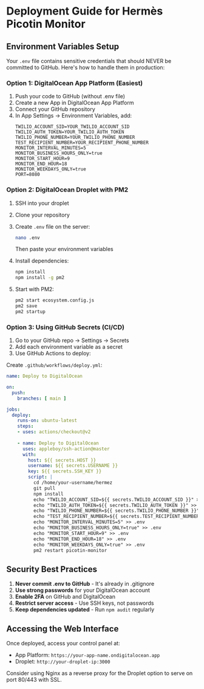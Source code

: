 # Deployment Guide for Hermès Picotin Monitor

## Environment Variables Setup

Your `.env` file contains sensitive credentials that should NEVER be committed to GitHub. Here's how to handle them in production:

### Option 1: DigitalOcean App Platform (Easiest)

1. Push your code to GitHub (without .env file)
2. Create a new App in DigitalOcean App Platform
3. Connect your GitHub repository
4. In App Settings → Environment Variables, add:
   ```
   TWILIO_ACCOUNT_SID=YOUR_TWILIO_ACCOUNT_SID
   TWILIO_AUTH_TOKEN=YOUR_TWILIO_AUTH_TOKEN
   TWILIO_PHONE_NUMBER=YOUR_TWILIO_PHONE_NUMBER
   TEST_RECIPIENT_NUMBER=YOUR_RECIPIENT_PHONE_NUMBER
   MONITOR_INTERVAL_MINUTES=5
   MONITOR_BUSINESS_HOURS_ONLY=true
   MONITOR_START_HOUR=9
   MONITOR_END_HOUR=18
   MONITOR_WEEKDAYS_ONLY=true
   PORT=8080
   ```

### Option 2: DigitalOcean Droplet with PM2

1. SSH into your droplet
2. Clone your repository
3. Create `.env` file on the server:
   ```bash
   nano .env
   ```
   Then paste your environment variables

4. Install dependencies:
   ```bash
   npm install
   npm install -g pm2
   ```

5. Start with PM2:
   ```bash
   pm2 start ecosystem.config.js
   pm2 save
   pm2 startup
   ```

### Option 3: Using GitHub Secrets (CI/CD)

1. Go to your GitHub repo → Settings → Secrets
2. Add each environment variable as a secret
3. Use GitHub Actions to deploy:

Create `.github/workflows/deploy.yml`:
```yaml
name: Deploy to DigitalOcean

on:
  push:
    branches: [ main ]

jobs:
  deploy:
    runs-on: ubuntu-latest
    steps:
    - uses: actions/checkout@v2
    
    - name: Deploy to DigitalOcean
      uses: appleboy/ssh-action@master
      with:
        host: ${{ secrets.HOST }}
        username: ${{ secrets.USERNAME }}
        key: ${{ secrets.SSH_KEY }}
        script: |
          cd /home/your-username/hermez
          git pull
          npm install
          echo "TWILIO_ACCOUNT_SID=${{ secrets.TWILIO_ACCOUNT_SID }}" > .env
          echo "TWILIO_AUTH_TOKEN=${{ secrets.TWILIO_AUTH_TOKEN }}" >> .env
          echo "TWILIO_PHONE_NUMBER=${{ secrets.TWILIO_PHONE_NUMBER }}" >> .env
          echo "TEST_RECIPIENT_NUMBER=${{ secrets.TEST_RECIPIENT_NUMBER }}" >> .env
          echo "MONITOR_INTERVAL_MINUTES=5" >> .env
          echo "MONITOR_BUSINESS_HOURS_ONLY=true" >> .env
          echo "MONITOR_START_HOUR=9" >> .env
          echo "MONITOR_END_HOUR=18" >> .env
          echo "MONITOR_WEEKDAYS_ONLY=true" >> .env
          pm2 restart picotin-monitor
```

## Security Best Practices

1. **Never commit .env to GitHub** - It's already in .gitignore
2. **Use strong passwords** for your DigitalOcean account
3. **Enable 2FA** on GitHub and DigitalOcean
4. **Restrict server access** - Use SSH keys, not passwords
5. **Keep dependencies updated** - Run `npm audit` regularly

## Accessing the Web Interface

Once deployed, access your control panel at:
- App Platform: `https://your-app-name.ondigitalocean.app`
- Droplet: `http://your-droplet-ip:3000`

Consider using Nginx as a reverse proxy for the Droplet option to serve on port 80/443 with SSL.